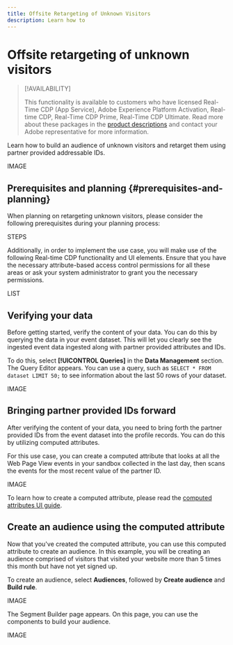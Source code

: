 ```yaml
---
title: Offsite Retargeting of Unknown Visitors
description: Learn how to 
---
```


# Offsite retargeting of unknown visitors

>[!AVAILABILITY]
>
>This functionality is available to customers who have licensed Real-Time CDP (App Service), Adobe Experience Platform Activation, Real-time CDP, Real-Time CDP Prime, Real-Time CDP Ultimate. Read more about these packages in the [product descriptions](https://helpx.adobe.com/legal/product-descriptions.html) and contact your Adobe representative for more information.

Learn how to build an audience of unknown visitors and retarget them using partner provided addressable IDs.

IMAGE

## Prerequisites and planning {#prerequisites-and-planning}

When planning on retargeting unknown visitors, please consider the following prerequisites during your planning process:

STEPS

Additionally, in order to implement the use case, you will make use of the following Real-time CDP functionality and UI elements. Ensure that you have the necessary attribute-based access control permissions for all these areas or ask your system administrator to grant you the necessary permissions.

LIST

## Verifying your data

Before getting started, verify the content of your data. You can do this by querying the data in your event dataset. This will let you clearly see the ingested event data ingested along with partner provided attributes and IDs. 

To do this, select **[!UICONTROL Queries]** in the **Data Management** section. The Query Editor appears. You can use a query, such as `SELECT * FROM dataset LIMIT 50;` to see information about the last 50 rows of your dataset.

IMAGE

## Bringing partner provided IDs forward

After verifying the content of your data, you need to bring forth the partner provided IDs from the event dataset into the profile records. You can do this by utilizing computed attributes.

For this use case, you can create a computed attribute that looks at all the Web Page View events in your sandbox collected in the last day, then scans the events for the most recent value of the partner ID.

IMAGE

To learn how to create a computed attribute, please read the [computed attributes UI guide](../../profile/computed-attributes/ui.md).

## Create an audience using the computed attribute

Now that you've created the computed attribute, you can use this computed attribute to create an audience. In this example, you will be creating an audience comprised of visitors that visited your website more than 5 times this month but have not yet signed up.

To create an audience, select **Audiences**, followed by **Create audience** and **Build rule**. 

IMAGE

The Segment Builder page appears. On this page, you can use the components to build your audience.

IMAGE

